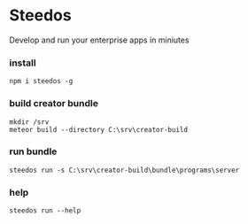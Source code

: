 # Steedos
Develop and run your enterprise apps in miniutes

### install 
```
npm i steedos -g
```

### build creator bundle
```
mkdir /srv
meteor build --directory C:\srv\creator-build
```

### run bundle
```
steedos run -s C:\srv\creator-build\bundle\programs\server
```

### help
```
steedos run --help
```
